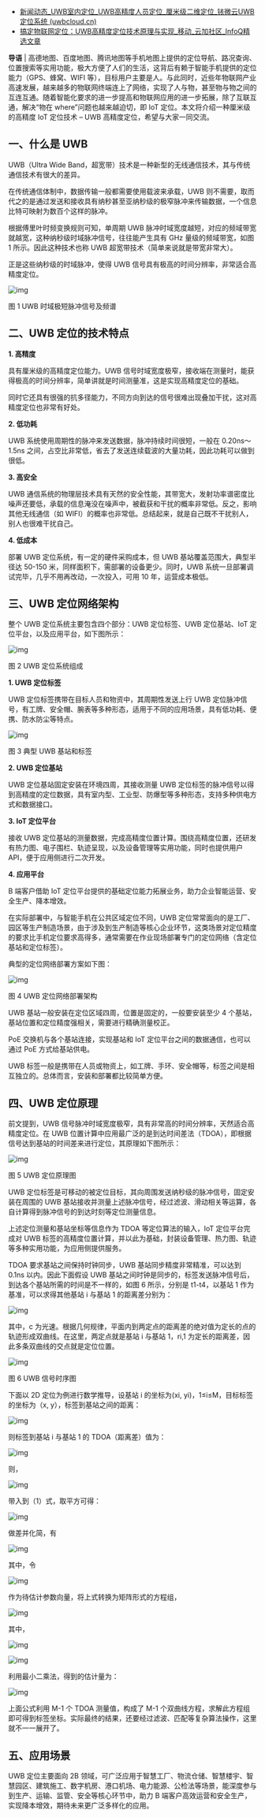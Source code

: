 - [新闻动态_UWB室内定位_UWB高精度人员定位_厘米级二维定位_铱微云UWB定位系统 (uwbcloud.cn)](http://www.uwbcloud.cn/xinwendongtai/)
- [搞定物联网定位：UWB高精度定位技术原理与实现_移动_云加社区_InfoQ精选文章](https://www.infoq.cn/article/UdrFfDotYwRU23KBIl3o)

**导语** | 高德地图、百度地图、腾讯地图等手机地图上提供的定位导航、路况查询、位置搜索等实用功能，极大方便了人们的生活，这背后有赖于智能手机提供的定位能力（GPS、蜂窝、WIFI 等），目标用户主要是人。与此同时，近些年物联网产业高速发展，越来越多的物联网终端连上了网络，实现了人与物，甚至物与物之间的互连互通。随着智能化要求的进一步提高和物联网应用的进一步拓展，除了互联互通，解决“物在 where”问题也越来越迫切，即 IoT 定位。本文将介绍一种厘米级的高精度 IoT 定位技术 – UWB 高精度定位，希望与大家一同交流。

## 一、什么是 UWB

UWB（Ultra Wide Band，超宽带）技术是一种新型的无线通信技术，其与传统通信技术有很大的差异。

在传统通信体制中，数据传输一般都需要使用载波来承载，UWB 则不需要，取而代之的是通过发送和接收具有纳秒甚至亚纳秒级的极窄脉冲来传输数据，一个信息比特可映射为数百个这样的脉冲。

根据傅里叶时频变换规则可知，单周期 UWB 脉冲时域宽度越短，对应的频域带宽就越宽，这种纳秒级时域脉冲信号，往往能产生具有 GHz 量级的频域带宽，如图 1 所示。因此这种技术也称 UWB 超宽带技术（简单来说就是带宽非常大）。

正是这些纳秒级的时域脉冲，使得 UWB 信号具有极高的时间分辨率，非常适合高精度定位。

![img](https://static001.infoq.cn/resource/image/6b/77/6b09b9602f9ed82b56e68d44e20fa277.png)

图 1 UWB 时域极短脉冲信号及频谱

## 二、UWB 定位的技术特点

**1. 高精度**

具有厘米级的高精度定位能力。UWB 信号时域宽度极窄，接收端在测量时，能获得极高的时间分辨率，简单讲就是时间测量准，这是实现高精度定位的基础。

同时它还具有很强的抗多径能力，不同方向到达的信号很难出现叠加干扰，这对高精度定位也非常有好处。

**2. 低功耗**

UWB 系统使用周期性的脉冲来发送数据，脉冲持续时间很短，一般在 0.20ns～1.5ns 之间，占空比非常低，省去了发送连续载波的大量功耗，因此功耗可以做到很低。

**3. 高安全**

UWB 通信系统的物理层技术具有天然的安全性能，其带宽大，发射功率谱密度比噪声还要低，承载的信息淹没在噪声中，被截获和干扰的概率非常低。反之，影响其他无线通信（如 WIFI）的概率也非常低。总结起来，就是自己既不干扰别人，别人也很难干扰自己。

**4. 低成本**

部署 UWB 定位系统，有一定的硬件采购成本，但 UWB 基站覆盖范围大，典型半径达 50-150 米，同样面积下，需部署的设备更少。同时，UWB 系统一旦部署调试完毕，几乎不用再改动，一次投入，可用 10 年，运营成本极低。

## 三、UWB 定位网络架构

整个 UWB 定位系统主要包含四个部分：UWB 定位标签、UWB 定位基站、IoT 定位平台，以及应用平台，如下图所示：



![img](https://static001.infoq.cn/resource/image/58/33/58222ff7f504bdc5e0d1eb02942e4f33.png)



图 2 UWB 定位系统组成

**1. UWB 定位标签**

UWB 定位标签携带在目标人员和物资中，其周期性发送上行 UWB 定位脉冲信号，有工牌、安全帽、腕表等多种形态，适用于不同的应用场景，具有低功耗、便携、防水防尘等特点。



![img](https://static001.infoq.cn/resource/image/86/63/868234c07e30420676b1836f60e46863.png)



图 3 典型 UWB 基站和标签

**2. UWB 定位基站**

UWB 定位基站固定安装在环境四周，其接收测量 UWB 定位标签的脉冲信号以得到高精度的定位数据，具有室内型、工业型、防爆型等多种形态，支持多种供电方式和数据接口。

**3. IoT 定位平台**

接收 UWB 定位基站的测量数据，完成高精度位置计算。围绕高精度位置，还研发有热力图、电子围栏、轨迹呈现，以及设备管理等实用功能，同时也提供用户 API，便于应用侧进行二次开发。

**4. 应用平台**

B 端客户借助 IoT 定位平台提供的基础定位能力拓展业务，助力企业智能运营、安全生产、降本增效。

在实际部署中，与智能手机在公共区域定位不同，UWB 定位常常面向的是工厂、园区等生产制造场景，由于涉及到生产制造等核心企业环节，这类场景对定位精度的要求比手机定位要求高得多，通常需要在作业现场部署专门的定位网络（含定位基站和定位标签）。

典型的定位网络部署方案如下图：



![img](https://static001.infoq.cn/resource/image/e2/95/e2f8bd872901a4003a2071ba1c347295.png)



图 4 UWB 定位网络部署架构

UWB 基站一般安装在定位区域四周，位置是固定的，一般要安装至少 4 个基站，基站位置和定位精度强相关，需要进行精确测量校正。

PoE 交换机与各个基站连接，实现基站和 IoT 定位平台之间的数据通信，也可以通过 PoE 方式给基站供电。

UWB 标签一般是携带在人员或物资上，如工牌、手环、安全帽等，标签之间是相互独立的。总体而言，安装和部署都比较简单方便。

## 四、UWB 定位原理

前文提到，UWB 信号脉冲时域宽度极窄，具有非常高的时间分辨率，天然适合高精度定位。在 UWB 位置计算中应用最广泛的是到达时间差法（TDOA），即根据信号达到基站的时间差来进行定位，其原理如下图所示：

![img](https://static001.infoq.cn/resource/image/2a/82/2a73c3d7626cf6f910ab496192101e82.png)



图 5 UWB 定位原理图

UWB 定位标签是可移动的被定位目标，其向周围发送纳秒级的脉冲信号，固定安装在周围的 UWB 基站接收并测量上述脉冲信号，经过滤波、滑动相关等运算，各自计算得到脉冲信号的到达时刻等定位测量信息。

上述定位测量和基站坐标等信息作为 TDOA 等定位算法的输入，IoT 定位平台完成对 UWB 标签的高精度位置计算，并以此为基础，封装设备管理、热力图、轨迹等多种实用功能，为应用侧提供服务。

TDOA 要求基站之间保持时钟同步，UWB 基站同步精度非常精准，可以达到 0.1ns 以内。因此下面假设 UWB 基站之间时钟是同步的，标签发送脉冲信号后，到达各个基站所需的时间是不一样的，如图 6 所示，分别是 t1-t4，以基站 1 作为基准，可以求得其他基站 i 与基站 1 的距离差分别为：

![img](https://static001.infoq.cn/resource/image/3f/fc/3fbbb979eaab0769589bcaefee8109fc.png)



其中，c 为光速。根据几何规律，平面内到两定点的距离差的绝对值为定长的点的轨迹形成双曲线。在这里，两定点就是基站 i 与基站 1，ri,1 为定长的距离差，因此多条双曲线的交点就是定位位置。



![img](https://static001.infoq.cn/resource/image/36/e6/36619d42858506756dc0ab90820857e6.png)



图 6 UWB 信号时序图

下面以 2D 定位为例进行数学推导，设基站 i 的坐标为(xi, yi)，1≤i≤M，目标标签的坐标为（x, y），标签到基站之间的距离：

![img](https://static001.infoq.cn/resource/image/cc/6f/cc9d4349b7a10b0375d5d50b0480c36f.png)



则标签到基站 i 与基站 1 的 TDOA（距离差）值为：

![img](https://static001.infoq.cn/resource/image/dd/55/ddaf111dbf8ce1e00479048e67478b55.png)



则，

![img](https://static001.infoq.cn/resource/image/3f/05/3f457222b37bd6e2389c13fb591ef205.png)



带入到（1）式，取平方可得：

![img](https://static001.infoq.cn/resource/image/5b/23/5bd913c2e4bf5d674d17101d0dc4c423.png)



做差并化简，有

![img](https://static001.infoq.cn/resource/image/90/be/9019e07f4e2ba065e375d0fc698f2fbe.png)



其中，令

![img](https://static001.infoq.cn/resource/image/51/72/51a6fc2cc4d2bbac8e390ea69b665c72.png)



作为待估计参数向量，将上式转换为矩阵形式的方程组，

![img](https://static001.infoq.cn/resource/image/81/9e/8151b43b128a3f369863d32c9f5d6b9e.png)



其中，

![img](https://static001.infoq.cn/resource/image/72/5e/72e2fea0054d67d85a105839568ea15e.png)



![img](https://static001.infoq.cn/resource/image/61/23/61323d839197546a4ed53d7452babe23.png)



利用最小二乘法，得到的估计量为：

![img](https://static001.infoq.cn/resource/image/fc/b2/fcb04c1aabee6d017736cd1def4c00b2.png)



上面公式利用 M-1 个 TDOA 测量值，构成了 M-1 个双曲线方程，求解此方程组即可得到标签坐标。实际最终的结果，还要经过滤波、匹配等复杂算法操作，这里就不一一展开了。

## 五、应用场景

UWB 定位主要面向 2B 领域，可广泛应用于智慧工厂、物流仓储、智慧楼宇、智慧园区、建筑施工、数字机房、港口机场、电力能源、公检法等场景，能深度参与到生产、运输、监管、安全等核心环节中，助力 B 端客户高效运营和安全生产，实现降本增效，期待未来更广泛多样化的应用。
